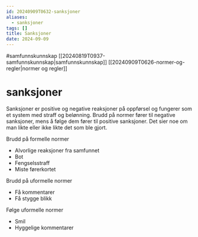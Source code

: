 ```yaml
---
id: 20240909T0632-sanksjoner
aliases:
  - sanksjoner
tags: []
title: Sanksjoner
date: 2024-09-09
---
```


#samfunnskunnskap [[20240819T0937-samfunnskunnskap|samfunnskunnskap]] [[20240909T0626-normer-og-regler|normer og regler]]

# sanksjoner

Sanksjoner er positive og negative reaksjoner på oppførsel og fungerer som et system med straff og belønning. Brudd på normer fører til negative sanksjoner, mens å følge dem fører til positive sanksjoner. Det sier noe om man likte eller ikke likte det som ble gjort.

Brudd på formelle normer

- Alvorlige reaksjoner fra samfunnet
- Bot
- Fengselsstraff
- Miste førerkortet

Brudd på uformelle normer

- Få kommentarer
- Få stygge blikk

Følge uformelle normer

- Smil
- Hyggelige kommentarer
